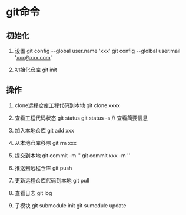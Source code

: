 # git命令

## 初始化
1. 设置
   git config --global user.name 'xxx'
   git config --glolbal user.mail 'xxx@xxx.com'

2. 初始化仓库
   git init


## 操作
1. clone远程仓库工程代码到本地
   git clone  xxxx

2. 查看工程代码状态
   git status 
   git status -s   // 查看简要信息


3. 加入本地仓库
   git add xxx

4. 从本地仓库移除
   git rm xxx


5. 提交到本地
   git commit -m ''
   git commit xxx -m ''

6. 推送到远程仓库
   git push


7. 更新远程仓库代码到本地
   git pull


8. 查看日志
   git log



9. 子模块
   git submodule init
   git sumodule update